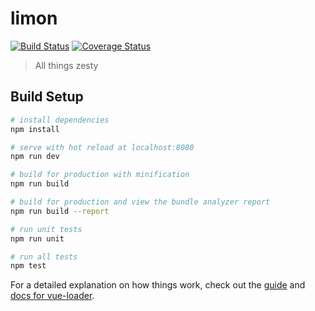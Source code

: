 # limon
[![Build Status](https://travis-ci.org/talentedunicorn/limon.svg?branch=staging)](https://travis-ci.org/talentedunicorn/limon)
[![Coverage Status](https://coveralls.io/repos/github/talentedunicorn/limon/badge.svg)](https://coveralls.io/github/talentedunicorn/limon)

> All things zesty

## Build Setup

``` bash
# install dependencies
npm install

# serve with hot reload at localhost:8080
npm run dev

# build for production with minification
npm run build

# build for production and view the bundle analyzer report
npm run build --report

# run unit tests
npm run unit

# run all tests
npm test
```

For a detailed explanation on how things work, check out the [guide](http://vuejs-templates.github.io/webpack/) and [docs for vue-loader](http://vuejs.github.io/vue-loader).
